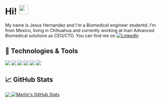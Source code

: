 # Hi! <img src="https://raw.githubusercontent.com/MartinHeinz/MartinHeinz/master/wave.gif" width="30px">

My name is Jesus Hernandez and I'm a Biomedical engineer studentd. I'm from Mexico, living in Chihuahua and currently working at Inari Advanced Biomedical solutions as CEO/CTO. You can find me on [![LinkedIn][3.2]][3]

## 🔧 Technologies & Tools
![](https://img.shields.io/badge/OS-Linux-informational?style=flat&logo=linux&logoColor=white&color=2bbc8a)
![](https://img.shields.io/badge/Code-Python-informational?style=flat&logo=python&logoColor=white&color=2bbc8a)
![](https://img.shields.io/badge/Code-JavaScript-informational?style=flat&logo=javascript&logoColor=white&color=2bbc8a)
![](https://img.shields.io/badge/Code-Golang-informational?style=flat&logo=go&logoColor=white&color=2bbc8a)
![](https://img.shields.io/badge/Shell-Bash-informational?style=flat&logo=gnu-bash&logoColor=white&color=2bbc8a)
![](https://img.shields.io/badge/Tools-PostgreSQL-informational?style=flat&logo=postgresql&logoColor=white&color=2bbc8a)

## &#x1f4c8; GitHub Stats

<a href="https://github.com/unlikeghost/unlikeghost">
  <img align="center" src="https://github-readme-stats.vercel.app/api/top-langs/?username=unlikeghost&hide=java,html,tex&title_color=ffffff&text_color=c9cacc&icon_color=2bbc8a&bg_color=1d1f21&langs_count=3" />
</a>

<a href="https://github.com/unlikeghost/unlikeghost">
  <img align="center" src="https://github-readme-stats.vercel.app/api?username=unlikeghost&show_icons=true&line_height=27&count_private=true&title_color=ffffff&text_color=c9cacc&icon_color=2bbc8a&bg_color=1d1f21" alt="Martin's GitHub Stats" />
</a>
<!-- links to your social media accounts -->

[3.2]: https://img.icons8.com/material-rounded/24/000000/linkedin--v1.png"/

[3]: https://www.linkedin.com/in/jesusalanhernandezgalvan/
